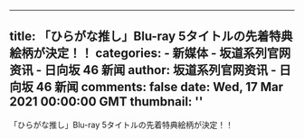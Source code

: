 
---
title: 「ひらがな推し」Blu-ray 5タイトルの先着特典絵柄が決定！！
categories: 
    - 新媒体
    - 坂道系列官网资讯 - 日向坂 46 新闻
author: 坂道系列官网资讯 - 日向坂 46 新闻
comments: false
date: Wed, 17 Mar 2021 00:00:00 GMT
thumbnail: ''
---

<div>   
「ひらがな推し」Blu-ray 5タイトルの先着特典絵柄が決定！！  
</div>
            